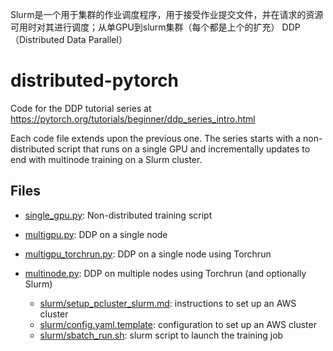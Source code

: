 Slurm是一个用于集群的作业调度程序，用于接受作业提交文件，并在请求的资源可用时对其进行调度；从单GPU到slurm集群（每个都是上个的扩充）
DDP（Distributed Data Parallel）
# distributed-pytorch

Code for the DDP tutorial series at https://pytorch.org/tutorials/beginner/ddp_series_intro.html

Each code file extends upon the previous one. The series starts with a non-distributed script that runs on a single GPU and incrementally updates to end with multinode training on a Slurm cluster.

## Files
* [single_gpu.py](single_gpu.py): Non-distributed training script

* [multigpu.py](multigpu.py): DDP on a single node

* [multigpu_torchrun.py](multigpu_torchrun.py): DDP on a single node using Torchrun

* [multinode.py](multinode.py): DDP on multiple nodes using Torchrun (and optionally Slurm)
    * [slurm/setup_pcluster_slurm.md](slurm/setup_pcluster_slurm.md): instructions to set up an AWS cluster
    * [slurm/config.yaml.template](slurm/config.yaml.template): configuration to set up an AWS cluster
    * [slurm/sbatch_run.sh](slurm/sbatch_run.sh): slurm script to launch the training job




